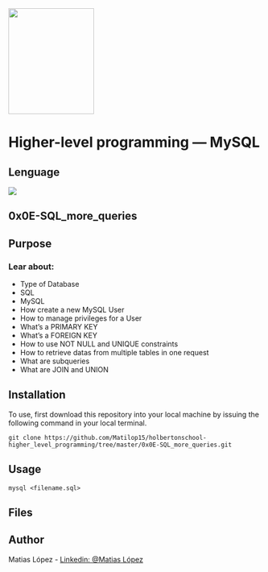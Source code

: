<img src="https://blog.holbertonschool.com/wp-content/uploads/2020/04/unnamed-2.png" width="170" height="210">

# Higher-level programming ― MySQL
## Lenguage
<img src="https://img.icons8.com/ios-filled/50/000000/mysql-logo.png"/>

## 0x0E-SQL_more_queries

## Purpose
### Lear about:
- Type of Database
- SQL
- MySQL
- How create a new MySQL User
- How to manage privileges for a User
- What’s a PRIMARY KEY
- What’s a FOREIGN KEY
- How to use NOT NULL and UNIQUE constraints
- How to retrieve datas from multiple tables in one request
- What are subqueries
- What are JOIN and UNION

## Installation
To use, first download  this repository into your local machine by issuing the following command in your local terminal. 
```
git clone https://github.com/Matilop15/holbertonschool-higher_level_programming/tree/master/0x0E-SQL_more_queries.git
```

## Usage
```
mysql <filename.sql>
```

## Files

## Author
Matias López - [Linkedin: @Matias López](https://uy.linkedin.com/in/matias-l%C3%B3pez-777796194?trk=people-guest_people_search-card)

